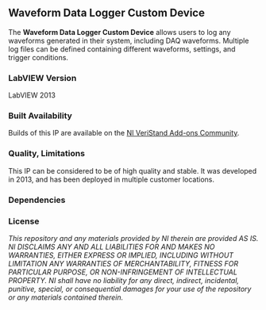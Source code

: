 ## Waveform Data Logger Custom Device ##

The **Waveform Data Logger Custom Device** allows users to log any waveforms generated in their system, including DAQ waveforms.  Multiple log files can be defined containing different waveforms, settings, and trigger conditions.

### LabVIEW Version ###

LabVIEW 2013

### Built Availability ###

Builds of this IP are available on the [NI VeriStand Add-ons Community](https://decibel.ni.com/content/docs/DOC-29957).

### Quality, Limitations ###

This IP can be considered to be of high quality and stable. It was developed in 2013, and has been deployed in multiple customer locations.


### Dependencies ###



### License ###

*This repository and any materials provided by NI therein are provided AS IS. NI DISCLAIMS ANY AND ALL LIABILITIES FOR AND MAKES NO WARRANTIES, EITHER EXPRESS OR IMPLIED, INCLUDING WITHOUT LIMITATION ANY WARRANTIES OF MERCHANTABILITY, FITNESS FOR  PARTICULAR PURPOSE, OR NON-INFRINGEMENT OF INTELLECTUAL PROPERTY. NI shall have no liability for any direct, indirect, incidental, punitive, special, or consequential damages for your use of the repository or any materials contained therein.*